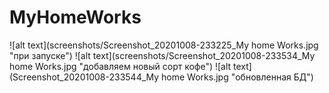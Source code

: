 # MyHomeWorks
![alt text](screenshots/Screenshot_20201008-233225_My home Works.jpg "при запуске")
![alt text](screenshots/Screenshot_20201008-233534_My home Works.jpg "добавляем новый сорт кофе")
![alt text](Screenshot_20201008-233544_My home Works.jpg "обновленная БД")
